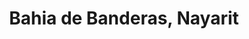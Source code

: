 ---
title: Bahia de Banderas, Nayarit
url: /bahia-de-banderas-nayarit/
latitude: 20.714
longitude: -105.274
---